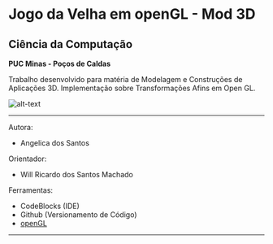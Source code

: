 # Jogo da Velha em openGL - Mod 3D #

## Ciência da Computação ##

**PUC Minas - Poços de Caldas**

Trabalho desenvolvido para matéria de Modelagem e Construções de Aplicações 3D.
Implementação sobre Transformações Afins em Open GL.


![alt-text](https://github.com/angelcomp/Nome_Bandeira/blob/main/GIF/gif_bandeira.gif)

------------ 

Autora:
- Angelica dos Santos

Orientador:
- Will Ricardo dos Santos Machado

Ferramentas:
- CodeBlocks (IDE)
- Github (Versionamento de Código)
- [openGL](https://www.opengl.org)

------------ 
